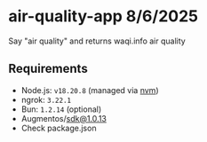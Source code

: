 # air-quality-app 8/6/2025

Say "air quality" and returns waqi.info air quality

## Requirements

- Node.js: `v18.20.8` (managed via [nvm](https://github.com/nvm-sh/nvm))
- ngrok: `3.22.1`
- Bun: `1.2.14` (optional)
- Augmentos/sdk@1.0.13
- Check package.json
